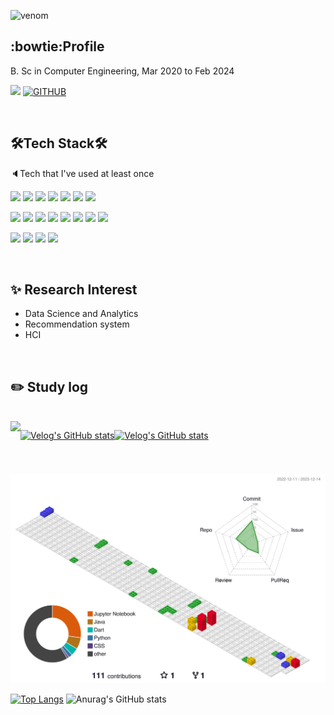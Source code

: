 ![venom](https://capsule-render.vercel.app/api?type=venom&height=200&text=Yugyeong-Ji's%20Github&fontSize=70&color=0:8871e5,100:b678c4&stroke=b678c4)


## :bowtie:Profile

B. Sc in Computer Engineering, Mar 2020 to Feb 2024


![](https://img.shields.io/github/followers/Yugyeong-Ji?style=social)
[![GITHUB](https://hits.seeyoufarm.com/api/count/incr/badge.svg?url=https%3A%2F%2Fgithub.com%2Fjiholee0&count_bg=%23F29494&title_bg=%232F2E2E&icon=github.svg&icon_color=%#ffc27b&title=GITHUB&edge_flat=false)](https://github.com/Yugyeong-Ji)


<br/>

## 🛠️Tech Stack🛠️
🔈Tech that I've used at least once

<img src="https://img.shields.io/badge/C-A8B9CC?style=flat&logo=c&logoColor=white"/> <img src="https://img.shields.io/badge/Python-3776AB?style=flat&logo=python&logoColor=white"/> <img src="https://img.shields.io/badge/JAVA-007396?style=flat&logo=java&logoColor=white"> <img src="https://img.shields.io/badge/Spring-6DB33F?style=flat&logo=Spring&logoColor=white"> <img src="https://img.shields.io/badge/Spring Boot-6DB33F?style=flat&logo=Springboot&logoColor=white"> <img src="https://img.shields.io/badge/Dart-0175C2?style=flat&logo=dart&logoColor=white"/> <img src="https://img.shields.io/badge/Flutter-02569B?style=flat&logo=flutter&logoColor=white"/> 


<img src="https://img.shields.io/badge/React.js-61DAFB?style=flat&logo=react&logoColor=black"/> <img src="https://img.shields.io/badge/vue.js-4FC08D?style=flat&logo=vue.js&logoColor=white"> <img src="https://img.shields.io/badge/JavaScript-F7DF1E?style=flat&logo=javascript&logoColor=black"/> <img src="https://img.shields.io/badge/HTML-E34F26?style=flat&logo=html5&logoColor=white"/> <img src="https://img.shields.io/badge/CSS-1572B6?style=flat&logo=css3&logoColor=white"/> <img src="https://img.shields.io/badge/MariaDB-1F305F?style=flat&logo=mariadbfoundation&logoColor=white"/> <img src="https://img.shields.io/badge/MySQL-4479A1?style=flat&logo=mysql&logoColor=white"/>
<img src="https://img.shields.io/badge/Firebase-FFCA28?style=flat-square&logo=firebase&logoColor=white"/>

<img src="https://img.shields.io/badge/Git-F05032?style=flat&logo=git&logoColor=white"/> <img src="https://img.shields.io/badge/GitHub-181717?style=flat&logo=github&logoColor=white"/> <img src="https://img.shields.io/badge/Google Colab-F9AB00?style=flat&logo=googlecolab&logoColor=white"/> <img src="https://img.shields.io/badge/Anaconda-44A833?style=flat&logo=anaconda&logoColor=white"/>

 <br/>

## :sparkles: Research Interest

- Data Science and Analytics
- Recommendation system
- HCI
 <br/>
 
## :pencil2: Study log

   <br/>
<div style="display:flex; flex-direction:row;">
    <a href="https://velog.io/@yugyeong_929">
        <img src="https://img.shields.io/badge/Velog-20c997?style=for-the-badge&logo=Vimeo&logoColor=white"> 
    </a>


[![Velog's GitHub stats](https://velog-readme-stats.vercel.app/api?name=yugyeong_929&color=dark)](https://github.com/eungyeole/velog-readme-stats)

[![Velog's GitHub stats](https://velog-readme-2.vercel.app/api/badge-stats?color=dark&name=yugyeong_929)](https://velog.io/@yugyeong_929)

</div>


#

![](./profile-3d-contrib/profile-gitblock.svg)

<span display: inline-block>

[![Top Langs](https://github-readme-stats.vercel.app/api/top-langs/?username=Yugyeong-Ji&layout=compact)](https://github.com/anuraghazra/github-readme-stats) ![Anurag's GitHub stats](https://github-readme-stats.vercel.app/api?username=Yugyeong-Ji&show_icons=true&theme=flag-india)
</span>
<!--
**Yugyeong-Ji/Yugyeong-Ji** is a ✨ _special_ ✨ repository because its `README.md` (this file) appears on your GitHub profile.

Here are some ideas to get you started:

- 🔭 I’m currently working on ...
- 🌱 I’m currently learning ...
- 👯 I’m looking to collaborate on ...
- 🤔 I’m looking for help with ...
- 💬 Ask me about ...
- 📫 How to reach me: ...
- 😄 Pronouns: ...
- ⚡ Fun fact: ...
-->
